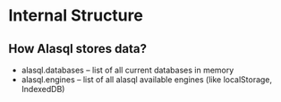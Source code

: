 # Internal Structure

## How Alasql stores data?
* alasql.databases – list of all current databases in memory
* alasql.engines – list of all alasql available engines (like localStorage, IndexedDB)

